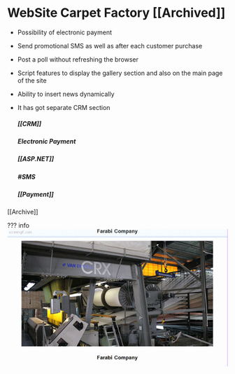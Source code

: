 # WebSite Carpet Factory [[Archived]]
 
* Possibility of electronic payment 
* Send promotional SMS as well as after each customer purchase
* Post a poll without refreshing the browser
* Script features to display the gallery section and also on the main page of the site
* Ability to insert news dynamically
* It has got separate CRM section
  
  ##### [[CRM]]

  ##### Electronic Payment

  ##### [[ASP.NET]]

  ##### #SMS

  ##### [[Payment]]

[[Archive]]

??? info
      ![Sales Photo](../../assets/attachments/main_aad70.gif)
  